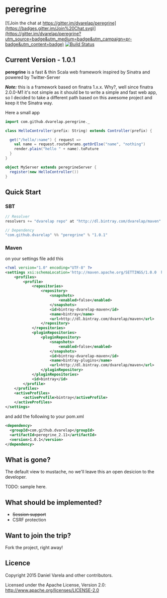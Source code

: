 # peregrine

[![Join the chat at https://gitter.im/dvarelap/peregrine](https://badges.gitter.im/Join%20Chat.svg)](https://gitter.im/dvarelap/peregrine?utm_source=badge&utm_medium=badge&utm_campaign=pr-badge&utm_content=badge)
[![Build Status](https://travis-ci.org/dvarelap/peregrine.svg)](https://travis-ci.org/dvarelap/peregrine)

## Current Version - 1.0.1

**peregrine** is a fast & thin Scala web framework inspired by Sinatra and powered by Twitter-Server

***Note:*** this is a framework based on finatra 1.x.x. Why?, well since finatra 2.0.0-M1 it's not simple as it should be to write a simple and fast web app, so I decided to take a different path based on this awesome project and keep it the Sinatra way.

Here a small app
```scala
import com.github.dvarelap.peregrine._

class HelloController(prefix: String) extends Controller(prefix) {

  get("/hello/:name") { request =>
    val name = request.routeParams.getOrElse("name", "nothing")
    render.plain("hello " + name).toFuture
  }
}

object MyServer extends peregrineServer {
  register(new HelloController())
}
```

## Quick Start
### SBT

```scala
// Resolver
resolvers += "dvarelap repo" at "http://dl.bintray.com/dvarelap/maven"

// Dependency
"com.github.dvarelap" %% "peregrine" % "1.0.1"
 ```
### Maven
on your settings file add this
```xml
<?xml version="1.0" encoding="UTF-8" ?>
<settings xsi:schemaLocation='http://maven.apache.org/SETTINGS/1.0.0  http://maven.apache.org/xsd/settings-1.0.0.xsd' xmlns='http://maven.apache.org/SETTINGS/1.0.0' xmlns:xsi='http://www.w3.org/2001/XMLSchema-instance'>
    <profiles>
        <profile>
            <repositories>
                <repository>
                    <snapshots>
                        <enabled>false</enabled>
                    </snapshots>
                    <id>bintray-dvarelap-maven</id>
                    <name>bintray</name>
                    <url>http://dl.bintray.com/dvarelap/maven</url>
                </repository>
            </repositories>
            <pluginRepositories>
                <pluginRepository>
                    <snapshots>
                        <enabled>false</enabled>
                    </snapshots>
                    <id>bintray-dvarelap-maven</id>
                    <name>bintray-plugins</name>
                    <url>http://dl.bintray.com/dvarelap/maven</url>
                </pluginRepository>
            </pluginRepositories>
            <id>bintray</id>
        </profile>
    </profiles>
    <activeProfiles>
        <activeProfile>bintray</activeProfile>
    </activeProfiles>
</settings>
```

and add the following to your pom.xml

```xml
<dependency>
  <groupId>com.github.dvarelap</groupId>
  <artifactId>peregrine_2.11</artifactId>
  <version>1.0.1</version>
</dependency>
```
## What is gone?

The default view to mustache, no we'll leave this an open desicion to the developer.

TODO: sample here.

## What should be implemented?
- ~~Session support~~
- CSRF protection

## Want to join the trip?
Fork the project, right away!


## Licence
Copyright 2015 Daniel Varela and other contributors.

Licensed under the Apache License, Version 2.0: http://www.apache.org/licenses/LICENSE-2.0
